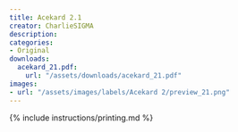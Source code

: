 ```yaml
---
title: Acekard 2.1
creator: CharlieSIGMA
description:
categories:
- Original
downloads:
  acekard_21.pdf:
    url: "/assets/downloads/acekard_21.pdf"
images:
- url: "/assets/images/labels/Acekard 2/preview_21.png"
---
```


{% include instructions/printing.md %}